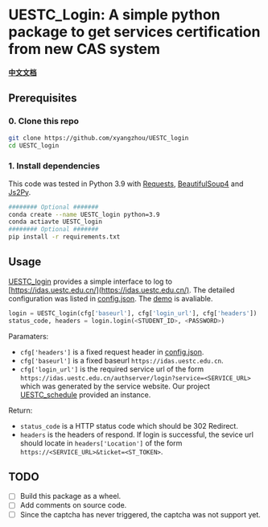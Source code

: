 # UESTC_Login: A simple python package to get services certification from new CAS system

**[中文文档](README_zh_cn.md)**

## Prerequisites

### 0. Clone this repo
```Bash
git clone https://github.com/xyangzhou/UESTC_login
cd UESTC_login
```

### 1. Install dependencies
This code was tested in Python 3.9 with [Requests](https://github.com/psf/requests), [BeautifulSoup4](https://www.crummy.com/software/BeautifulSoup/) and [Js2Py](https://github.com/PiotrDabkowski/Js2Py).
```Bash
######## Optional #######
conda create --name UESTC_login python=3.9
conda actiavte UESTC_login
######## Optional #######
pip install -r requirements.txt
```

## Usage
[UESTC_login](src/login.py) provides a simple interface to log to [https://idas.uestc.edu.cn/](https://idas.uestc.edu.cn/). The detailed configuration was listed in [config.json](configs/config.json). The [demo](demo.py) is avaliable.

```python
login = UESTC_login(cfg['baseurl'], cfg['login_url'], cfg['headers'])
status_code, headers = login.login(<STUDENT_ID>, <PASSWORD>)
```

Paramaters:
- `cfg['headers']` is a fixed request header in [config.json](configs/config.json).
- `cfg['baseurl']` is a fixed baseurl `https://idas.uestc.edu.cn`.
- `cfg['login_url']` is the required service url of the form `https://idas.uestc.edu.cn/authserver/login?service=<SERVICE_URL>` which was generated by the service website. Our project [UESTC_schedule](https://github.com/xyangzhou/UESTC_schedule) provided an instance.

Return:
- `status_code` is a HTTP status code which should be 302 Redirect.
- `headers` is the headers of respond. If login is successful, the sevice url should locate in `headers['Location']` of the form `https://<SERVICE_URL>&ticket=<ST_TOKEN>`.

## TODO
- [ ] Build this package as a wheel.
- [ ] Add comments on source code.
- [ ] Since the captcha has never triggered, the captcha was not support yet.